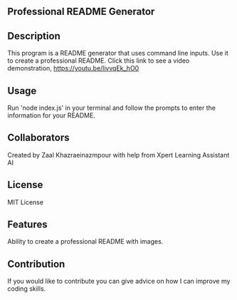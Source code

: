 ## Professional README Generator

## Description
This program is a README generator that uses command line inputs. Use it to create a professional README.
Click this link to see a video demonstration, https://youtu.be/livvqEk_hO0

## Usage
Run 'node index.js' in your terminal and follow the prompts to enter the information for your README.

## Collaborators
Created by Zaal Khazraeinazmpour with help from Xpert Learning Assistant AI

## License
MIT License

## Features
Ability to create a professional README with images.

## Contribution
If you would like to contribute you can give advice on how I can improve my coding skills.

